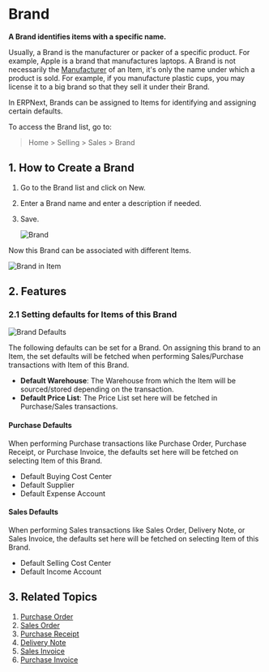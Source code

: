<!-- add-breadcrumbs -->
# Brand

**A Brand identifies items with a specific name.**

Usually, a Brand is the manufacturer or packer of a specific product. For example, Apple is a brand that manufactures laptops. A Brand is not necessarily the [Manufacturer](/docs/user/manual/en/stock/manufacturer) of an Item, it's only the name under which a product is sold. For example, if you manufacture plastic cups, you may license it to a big brand so that they sell it under their Brand.

In ERPNext, Brands can be assigned to Items for identifying and assigning certain defaults.

To access the Brand list, go to:

> Home > Selling > Sales > Brand

## 1. How to Create a Brand
1. Go to the Brand list and click on New.
1. Enter a Brand name and enter a description if needed.
1. Save.

    ![Brand](/docs/assets/img/selling/brand.png)

Now this Brand can be associated with different Items.

![Brand in Item](/docs/assets/img/selling/brand-in-item.png)

## 2. Features
### 2.1 Setting defaults for Items of this Brand

![Brand Defaults](/docs/assets/img/selling/brand-defaults.png)

The following defaults can be set for a Brand. On assigning this brand to an Item, the set defaults will be fetched when performing Sales/Purchase transactions with Item of this Brand.

* **Default Warehouse**: The Warehouse from which the Item will be sourced/stored depending on the transaction.
* **Default Price List**: The Price List set here will be fetched in Purchase/Sales transactions.

#### Purchase Defaults
When performing Purchase transactions like Purchase Order, Purchase Receipt, or Purchase Invoice, the defaults set here will be fetched on selecting Item of this Brand.

* Default Buying Cost Center
* Default Supplier
* Default Expense Account

#### Sales Defaults
When performing Sales transactions like Sales Order, Delivery Note, or Sales Invoice, the defaults set here will be fetched on selecting Item of this Brand.

* Default Selling Cost Center
* Default Income Account

## 3. Related Topics
1. [Purchase Order](/docs/user/manual/en/buying/purchase-order)
1. [Sales Order](/docs/user/manual/en/selling/sales-order)
1. [Purchase Receipt](/docs/user/manual/en/stock/purchase-receipt)
1. [Delivery Note](/docs/user/manual/en/stock/delivery-note)
1. [Sales Invoice](/docs/user/manual/en/accounts/sales-invoice)
1. [Purchase Invoice](/docs/user/manual/en/accounts/purchase-invoice)
